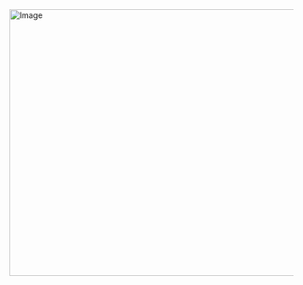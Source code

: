 <img width="553" height="473" alt="Image" src="https://github.com/user-attachments/assets/0d8f650c-1d3b-4f0b-a5a9-0193b087fc5d" />
